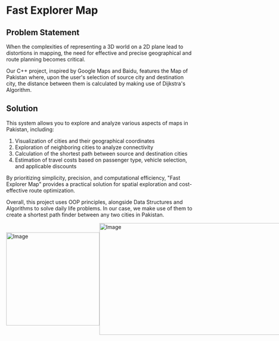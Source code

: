 # Fast Explorer Map
## Problem Statement
When the complexities of representing a 3D world on a 2D plane lead to distortions in mapping, the need for effective and precise geographical and route planning becomes critical.

Our C++ project, inspired by Google Maps and Baidu, features the Map of Pakistan where, upon the user's selection of source city and destination city, the distance between them is calculated by making use of Dijkstra's Algorithm.

## Solution
This system allows you to explore and analyze various aspects of maps in Pakistan, including:
  1. Visualization of cities and their geographical coordinates
  2. Exploration of neighboring cities to analyze connectivity
  3. Calculation of the shortest path between source and destination cities
  4. Estimation of travel costs based on passenger type, vehicle selection, and applicable discounts

By prioritizing simplicity, precision, and computational efficiency, "Fast Explorer Map" provides a practical solution for spatial exploration and cost-effective route optimization.

Overall, this project uses OOP principles, alongside Data Structures and Algorithms to solve daily life problems. In our case, we make use of them to create a shortest path finder between any two cities in Pakistan.

<div style="display: flex; justify-content: space-between; align-items: center;">
  <img src="https://github.com/user-attachments/assets/75e9b4c8-cc42-4fd0-a15d-49546d9b2350" alt="Image" width="250" height="250">
  <img src="https://github.com/user-attachments/assets/203f3992-5a97-466f-9a2b-bf8ad5b3c830" alt="Image" width="630" height="300">
</div>
